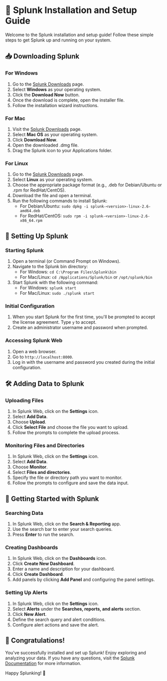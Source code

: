 # 📝 Splunk Installation and Setup Guide

Welcome to the Splunk installation and setup guide! Follow these simple steps to get Splunk up and running on your system. 

## 📥 Downloading Splunk

### For Windows

1. Go to the [Splunk Downloads](https://www.splunk.com/en_us/download/splunk-enterprise.html) page.
2. Select **Windows** as your operating system.
3. Click the **Download Now** button.
4. Once the download is complete, open the installer file.
5. Follow the installation wizard instructions.

### For Mac

1. Visit the [Splunk Downloads](https://www.splunk.com/en_us/download/splunk-enterprise.html) page.
2. Select **Mac OS** as your operating system.
3. Click **Download Now**.
4. Open the downloaded .dmg file.
5. Drag the Splunk icon to your Applications folder.

### For Linux

1. Go to the [Splunk Downloads](https://www.splunk.com/en_us/download/splunk-enterprise.html) page.
2. Select **Linux** as your operating system.
3. Choose the appropriate package format (e.g., .deb for Debian/Ubuntu or .rpm for RedHat/CentOS).
4. Download the file and open a terminal.
5. Run the following commands to install Splunk:
    - For Debian/Ubuntu: `sudo dpkg -i splunk-<version>-linux-2.6-amd64.deb`
    - For RedHat/CentOS: `sudo rpm -i splunk-<version>-linux-2.6-x86_64.rpm`

## 🔧 Setting Up Splunk

### Starting Splunk

1. Open a terminal (or Command Prompt on Windows).
2. Navigate to the Splunk bin directory:
    - For Windows: `cd C:\Program Files\Splunk\bin`
    - For Mac/Linux: `cd /Applications/Splunk/bin` or `/opt/splunk/bin`
3. Start Splunk with the following command:
    - For Windows: `splunk start`
    - For Mac/Linux: `sudo ./splunk start`

### Initial Configuration

1. When you start Splunk for the first time, you'll be prompted to accept the license agreement. Type `y` to accept.
2. Create an administrator username and password when prompted.

### Accessing Splunk Web

1. Open a web browser.
2. Go to `http://localhost:8000`.
3. Log in with the username and password you created during the initial configuration.

## 🛠️ Adding Data to Splunk

### Uploading Files

1. In Splunk Web, click on the **Settings** icon.
2. Select **Add Data**.
3. Choose **Upload**.
4. Click **Select File** and choose the file you want to upload.
5. Follow the prompts to complete the upload process.

### Monitoring Files and Directories

1. In Splunk Web, click on the **Settings** icon.
2. Select **Add Data**.
3. Choose **Monitor**.
4. Select **Files and directories**.
5. Specify the file or directory path you want to monitor.
6. Follow the prompts to configure and save the data input.

## 🤝 Getting Started with Splunk

### Searching Data

1. In Splunk Web, click on the **Search & Reporting** app.
2. Use the search bar to enter your search queries.
3. Press **Enter** to run the search.

### Creating Dashboards

1. In Splunk Web, click on the **Dashboards** icon.
2. Click **Create New Dashboard**.
3. Enter a name and description for your dashboard.
4. Click **Create Dashboard**.
5. Add panels by clicking **Add Panel** and configuring the panel settings.

### Setting Up Alerts

1. In Splunk Web, click on the **Settings** icon.
2. Select **Alerts** under the **Searches, reports, and alerts** section.
3. Click **New Alert**.
4. Define the search query and alert conditions.
5. Configure alert actions and save the alert.

## 🎉 Congratulations!

You've successfully installed and set up Splunk! Enjoy exploring and analyzing your data. If you have any questions, visit the [Splunk Documentation](https://docs.splunk.com/Documentation/Splunk) for more information.

Happy Splunking! 🎊
